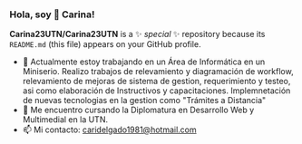 ### Hola, soy 👋 Carina!

**Carina23UTN/Carina23UTN** is a ✨ _special_ ✨ repository because its `README.md` (this file) appears on your GitHub profile.


- 🔭 Actualmente estoy trabajando en un Área de Informática en un Miniserio. Realizo trabajos de relevamiento y diagramación de workflow, relevamiento de mejoras de sistema de gestion, requerimiento y testeo, asi como elaboración de Instructivos y capacitaciones. Implemnetación de nuevas tecnologias en la gestion como "Trámites a Distancia"
- 🌱 Me encuentro cursando la Diplomatura en Desarrollo Web y Multimedial en la UTN.
- 📫 Mi contacto: caridelgado1981@hotmail.com


